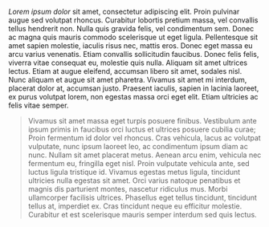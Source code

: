 <i>Lorem ipsum dolor</i> sit amet, consectetur adipiscing elit. Proin pulvinar augue sed volutpat rhoncus. Curabitur lobortis pretium massa, vel convallis tellus hendrerit non. Nulla quis gravida felis, vel condimentum sem. Donec ac magna quis mauris commodo scelerisque ut eget ligula. Pellentesque sit amet sapien molestie, iaculis risus nec, mattis eros. Donec eget massa eu arcu varius venenatis. Etiam convallis sollicitudin faucibus. Donec felis felis, viverra vitae consequat eu, molestie quis nulla. Aliquam sit amet ultrices lectus. Etiam at augue eleifend, accumsan libero sit amet, sodales nisl. Nunc aliquam et augue sit amet pharetra. Vivamus sit amet mi interdum, placerat dolor at, accumsan justo. Praesent iaculis, sapien in lacinia laoreet, ex purus volutpat lorem, non egestas massa orci eget elit. Etiam ultricies ac felis vitae semper.

> Vivamus sit amet massa eget turpis posuere finibus. Vestibulum ante ipsum primis in faucibus orci luctus et ultrices posuere cubilia curae; Proin fermentum id dolor vel rhoncus. Cras vehicula, lacus ac volutpat vulputate, nunc ipsum laoreet leo, ac condimentum ipsum diam ac nunc. Nullam sit amet placerat metus. Aenean arcu enim, vehicula nec fermentum eu, fringilla eget nisl. Proin vulputate vehicula ante, sed luctus ligula tristique id. Vivamus egestas metus ligula, tincidunt ultricies nulla egestas sit amet. Orci varius natoque penatibus et magnis dis parturient montes, nascetur ridiculus mus. Morbi ullamcorper facilisis ultrices. Phasellus eget tellus tincidunt, tincidunt tellus at, imperdiet ex. Cras tincidunt neque eu efficitur molestie. Curabitur et est scelerisque mauris semper interdum sed quis lectus.
